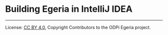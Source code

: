 <!-- SPDX-License-Identifier: CC-BY-4.0 -->
<!-- Copyright Contributors to the ODPi Egeria project 2020. -->

# Building Egeria in IntelliJ IDEA

----
License: [CC BY 4.0](https://creativecommons.org/licenses/by/4.0/),
Copyright Contributors to the ODPi Egeria project.
